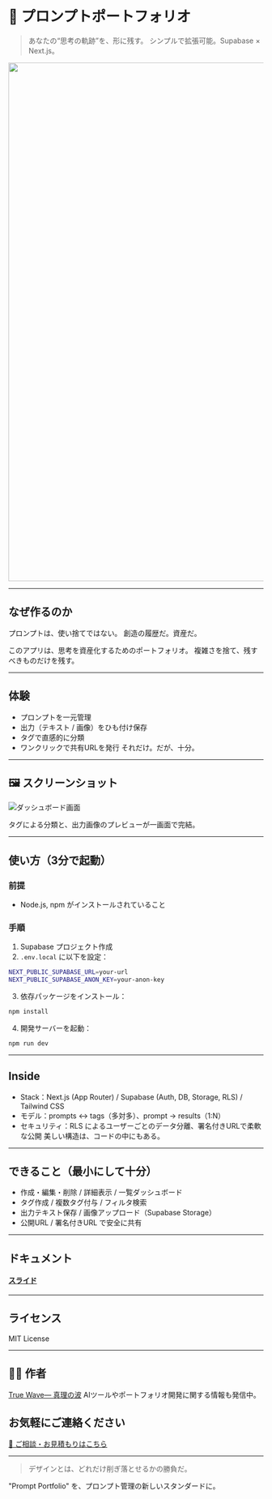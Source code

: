 # 🧠 プロンプトポートフォリオ

> あなたの“思考の軌跡”を、形に残す。
> シンプルで拡張可能。Supabase × Next.js。

<p align="center">
<img width="1536" height="1024" alt="プロンプト" src="https://github.com/user-attachments/assets/6049f93b-d61d-4a2c-bc41-3dcbe9473eeb" />
</p>


---

## なぜ作るのか

プロンプトは、使い捨てではない。
創造の履歴だ。資産だ。

このアプリは、思考を資産化するためのポートフォリオ。
複雑さを捨て、残すべきものだけを残す。

---

## 体験

- プロンプトを一元管理
- 出力（テキスト / 画像）をひも付け保存
- タグで直感的に分類
- ワンクリックで共有URLを発行
それだけ。だが、十分。

---

## 🖼 スクリーンショット
![ダッシュボード画面](https://github.com/user-attachments/assets/2b357ac1-cdfb-4b78-945b-6c51bd2acbe3)

タグによる分類と、出力画像のプレビューが一画面で完結。

---

## 使い方（3分で起動）

### 前提

* Node.js, npm がインストールされていること

### 手順

1. Supabase プロジェクト作成
2. `.env.local` に以下を設定：

```bash
NEXT_PUBLIC_SUPABASE_URL=your-url
NEXT_PUBLIC_SUPABASE_ANON_KEY=your-anon-key
```

3. 依存パッケージをインストール：

```bash
npm install
```

4. 開発サーバーを起動：

```bash
npm run dev
```

---

## Inside

- Stack：Next.js (App Router) / Supabase (Auth, DB, Storage, RLS) / Tailwind CSS
- モデル：prompts ↔ tags（多対多）、prompt → results（1:N）
- セキュリティ：RLS によるユーザーごとのデータ分離、署名付きURLで柔軟な公開
美しい構造は、コードの中にもある。

---

## できること（最小にして十分）
- 作成・編集・削除 / 詳細表示 / 一覧ダッシュボード
- タグ作成 / 複数タグ付与 / フィルタ検索
- 出力テキスト保存 / 画像アップロード（Supabase Storage）
- 公開URL / 署名付きURL で安全に共有

---

## ドキュメント
#### [スライド](https://github.com/truthwave/my-ai-portfolio-clean/blob/main/%E8%B3%87%E6%96%99/AI%20%E3%83%97%E3%83%AD%E3%83%B3%E3%83%97%E3%83%88%20%E3%82%B9%E3%83%A9%E3%82%A4%E3%83%89.pdf)

---

## ライセンス

MIT License

---

## 🧑‍💻 作者

[True Wave― 真理の波](https://github.com/truthwave/Truth-Wave)
AIツールやポートフォリオ開発に関する情報も発信中。

## お気軽にご連絡ください
[📩 ご相談・お見積もりはこちら](mailto:realmadrid71214591@gmail.com)

---

> デザインとは、どれだけ削ぎ落とせるかの勝負だ。

"Prompt Portfolio" を、プロンプト管理の新しいスタンダードに。
